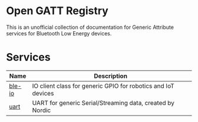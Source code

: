 # Open GATT Registry
This is an unofficial collection of documentation for Generic Attribute services for Bluetooth Low Energy devices.

# Services

| Name          | Description |
| ------------- |-------------|
| [ble-io](services/ble-io)    | IO client class for generic GPIO for robotics and IoT devices|
| [uart](services/uart)    | UART for generic Serial/Streaming data, created by Nordic|

